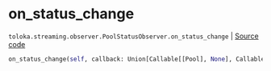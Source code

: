 # on_status_change
`toloka.streaming.observer.PoolStatusObserver.on_status_change` | [Source code](https://github.com/Toloka/toloka-kit/blob/v1.1.0.post1/src/streaming/observer.py#L236)

```python
on_status_change(self, callback: Union[Callable[[Pool], None], Callable[[Pool], Awaitable[None]]])
```

